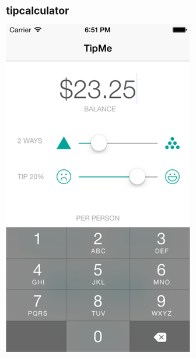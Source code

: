 tipcalculator
=============

![alt tag](https://github.com/kristinafrost/tipcalculator/blob/master/screen1.png)
